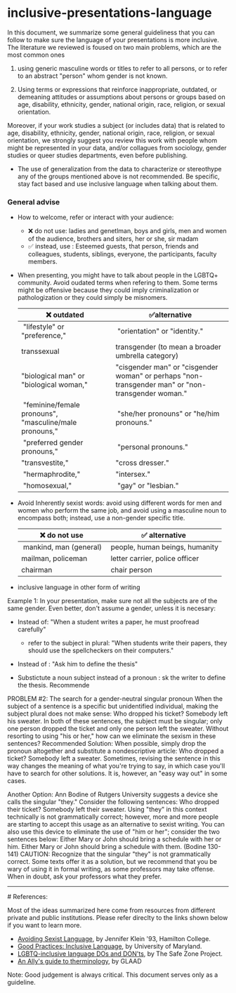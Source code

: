 # inclusive-presentations-language

In this document, we summarize some general guideliness that you can follow to make sure the language of your presentations is more inclusive. The literature we reviewed is foused on two main problems, which are the most common ones

1. using generic masculine words or titles to refer to all persons, or to refer to an abstract "person" whom gender is not known. 

2. Using terms or expressions that reinforce inappropriate, outdated, or demeaning attitudes or assumptions about persons or groups based on age, disability, ethnicity, gender, national origin, race, religion, or sexual orientation.

Moreover, if your work studies a subject (or includes data) that is related to age, disability, ethnicity, gender, national origin, race, religion, or sexual orientation, we strongly suggest you review this work with people whom might be represented in your data, and/or collagues from sociology, gender studies or queer studies departments, even before publishing. 

* The use of generalization from the data to characterize or stereothype any of the groups mentioned above is not recommended. Be specific, stay fact based and use inclusive language when talking about them. 
	


### General advise 

* How to welcome, refer or interact with your audience: 
	*  ❌ do not use: ladies and genetlman, boys and girls, men and women of the audience, brothers and siters, her or she, sir madam
	* ✅ instead, use : Esteemed guests, that person, friends and colleagues, students, siblings, everyone, the participants, faculty members. 

* When presenting, you might have to talk about people in the LGBTQ+ community.  Avoid oudated terms when refering to them. Some terms might be offensive because they could imply criminalization or pathologization or they could simply be misnomers.

	| ❌ outdated    | ✅alternative |
	|-------------|-------------|
	| "lifestyle" or "preference," | "orientation" or "identity." | 
	| transsexual  |     transgender (to mean a broader umbrella category) |
	| "biological man" or "biological woman," |  "cisgender man" or "cisgender woman" or perhaps "non-transgender man" or "non-transgender woman." |
	| "feminine/female pronouns", "masculine/male pronouns,"| "she/her pronouns" or "he/him pronouns." | 
	| "preferred gender pronouns," | "personal pronouns." | 
	|"transvestite,"  |"cross dresser."  | 
	| "hermaphrodite," | "intersex." | 
	| "homosexual," | "gay" or "lesbian." | 


* Avoid Inherently sexist words:  avoid using different words for men and women who perform the same job, and avoid using a masculine noun to encompass both; instead, use a non-gender specific title.

	| ❌ do not use    | ✅ alternative |
	|-------------|-------------|
	| mankind, man (general) | people, human beings, humanity |
	| mailman, policeman | letter carrier, police officer|
	| chairman | chair person|  
		

* inclusive language in other form of writing 

	



Example 1: In your presentation, make sure not all the subjects are of the same gender. Even better, don't assume a gender, unless it is necesary: 

- Instead of:  "When a student writes a paper, he must proofread carefully"
	-  refer to the subject in plural: "When students write their papers, they should use the spellcheckers
on their computers."
	
- Instead of : 	"Ask him to define the thesis"
- Substictute a noun subject instead of a pronoun :  sk the writer to define the thesis.
Recommende
  
 

PROBLEM #2: The search for a gender-neutral singular pronoun
When the subject of a sentence is a specific but unidentified individual, making the subject plural does not make sense:
Who dropped his ticket? Somebody left his sweater.
In both of these sentences, the subject must be singular; only one person dropped the ticket and only one person left the sweater. Without resorting to using "his or her," how can we eliminate the sexism in these sentences?
Recommended Solution:
When possible, simply drop the pronoun altogether and substitute a nondescriptive article:
Who dropped a ticket? Somebody left a sweater.
Sometimes, revising the sentence in this way changes the meaning of what you're trying to say, in which case you'll have to search for other solutions. It is, however, an "easy way out" in some cases.
 
Another Option:
Ann Bodine of Rutgers University suggests a device she calls the singular "they." Consider the following sentences:
Who dropped their ticket?
Somebody left their sweater.
Using "they" in this context technically is not grammatically correct; however, more and more
people are starting to accept this usage as an alternative to sexist writing. You can also use this device to eliminate the use of "him or her"; consider the two sentences below:
Either Mary or John should bring a schedule with her or him.
Either Mary or John should bring a schedule with them. (Bodine 130-141) CAUTION: Recognize that the singular "they" is not grammatically correct. Some texts offer it as a solution, but we recommend that you be wary of using it in formal writing, as some professors may take offense. When in doubt, ask your professors what they prefer.
***



# References: 

Most of the ideas summarized here come from resources from different private and public institutions. Please refer direclty to the links shown below if you want to learn more.   

* [Avoiding Sexist Language](https://www.hamilton.edu/documents/Avoiding_Sexist_Language%20PDF.pdf), by Jennifer Klein '93, Hamilton College.
* [Good Practices: Inclusive Language](https://lgbt.umd.edu/good-practices-inclusive-language), by University of Maryland. 
* [LGBTQ-inclusive language DOs and DON'ts](https://thesafezoneproject.com/wp-content/uploads/2017/07/SZP-Language-DO-DONT-Handout.pdf), by The Safe Zone Project.
* [An Ally's guide to therminology](http://www.glaad.org/sites/default/files/allys-guide-to-terminology_1.pdf), by GLAAD


Note: Good judgement is always critical. This document serves only as a guideline. 
